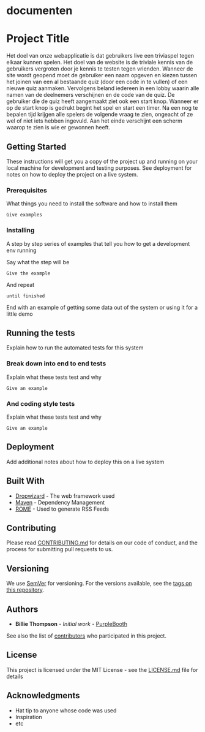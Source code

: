 # documenten
# Project Title

Het doel van onze webapplicatie is dat gebruikers live een triviaspel tegen elkaar kunnen spelen.
Het doel van de website is de triviale kennis van de gebruikers vergroten door je kennis te testen tegen vrienden.
Wanneer de site wordt geopend moet de gebruiker een naam opgeven en kiezen tussen het joinen van een al bestaande quiz (door een code in te vullen) of een nieuwe quiz aanmaken.
Vervolgens beland iedereen in een lobby waarin alle namen van de deelnemers verschijnen en de code van de quiz. De gebruiker die de quiz heeft aangemaakt ziet ook een start knop.
Wanneer er op de start knop is gedrukt begint het spel en start een timer. Na een nog te bepalen tijd krijgen alle spelers de volgende vraag te zien, ongeacht of ze wel of niet iets hebben ingevuld. Aan het einde verschijnt een scherm waarop te zien is wie er gewonnen heeft.

## Getting Started

These instructions will get you a copy of the project up and running on your local machine for development and testing purposes. See deployment for notes on how to deploy the project on a live system.

### Prerequisites

What things you need to install the software and how to install them

```
Give examples
```

### Installing

A step by step series of examples that tell you how to get a development env running

Say what the step will be

```
Give the example
```

And repeat

```
until finished
```

End with an example of getting some data out of the system or using it for a little demo

## Running the tests

Explain how to run the automated tests for this system

### Break down into end to end tests

Explain what these tests test and why

```
Give an example
```

### And coding style tests

Explain what these tests test and why

```
Give an example
```

## Deployment

Add additional notes about how to deploy this on a live system

## Built With

* [Dropwizard](http://www.dropwizard.io/1.0.2/docs/) - The web framework used
* [Maven](https://maven.apache.org/) - Dependency Management
* [ROME](https://rometools.github.io/rome/) - Used to generate RSS Feeds

## Contributing

Please read [CONTRIBUTING.md](https://gist.github.com/PurpleBooth/b24679402957c63ec426) for details on our code of conduct, and the process for submitting pull requests to us.

## Versioning

We use [SemVer](http://semver.org/) for versioning. For the versions available, see the [tags on this repository](https://github.com/your/project/tags). 

## Authors

* **Billie Thompson** - *Initial work* - [PurpleBooth](https://github.com/PurpleBooth)

See also the list of [contributors](https://github.com/your/project/contributors) who participated in this project.

## License

This project is licensed under the MIT License - see the [LICENSE.md](LICENSE.md) file for details

## Acknowledgments

* Hat tip to anyone whose code was used
* Inspiration
* etc

